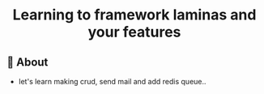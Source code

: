 <h1 align="center">
   Learning to framework laminas and your features
</h1>

<a id="About"></a>
## :scroll: About 
 - let's learn making crud, send mail and add redis queue..
